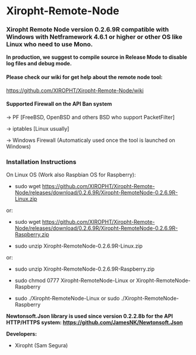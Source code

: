 # Xiropht-Remote-Node
<h3>Xiropht Remote Node version 0.2.6.9R compatible with Windows with Netframework 4.6.1 or higher or other OS like Linux who need to use Mono.</h3>

**In production, we suggest to compile source in Release Mode to disable log files and debug mode.**

<h4>Please check our wiki for get help about the remote node tool:</h4>

https://github.com/XIROPHT/Xiropht-Remote-Node/wiki

<h4>Supported Firewall on the API Ban system</h4>

-> PF [FreeBSD, OpenBSD and others BSD who support PacketFilter]

-> iptables [Linux usually]

-> Windows Firewall (Automaticaly used once the tool is launched on Windows)

<h3>Installation Instructions</h3>

On Linux OS (Work also Raspbian OS for Raspberry):

- sudo wget https://github.com/XIROPHT/Xiropht-Remote-Node/releases/download/0.2.6.9R/Xiropht-RemoteNode-0.2.6.9R-Linux.zip 

or:

- sudo wget https://github.com/XIROPHT/Xiropht-Remote-Node/releases/download/0.2.6.9R/Xiropht-RemoteNode-0.2.6.9R-Raspberry.zip

- sudo unzip Xiropht-RemoteNode-0.2.6.9R-Linux.zip

or:

- sudo unzip Xiropht-RemoteNode-0.2.6.9R-Raspberry.zip

- sudo chmod 0777 Xiropht-RemoteNode-Linux or Xiropht-RemoteNode-Raspberry

- sudo ./Xiropht-RemoteNode-Linux or sudo ./Xiropht-RemoteNode-Raspberry

**Newtonsoft.Json library is used since version 0.2.2.8b for the API HTTP/HTTPS system: https://github.com/JamesNK/Newtonsoft.Json**

**Developers:**

- Xiropht (Sam Segura)
